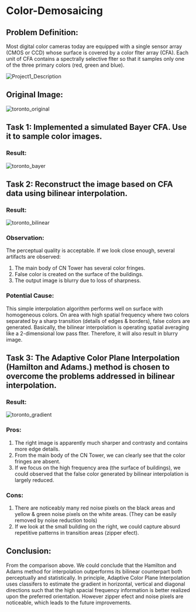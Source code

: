 # Color-Demosaicing
## Problem Definition:
Most digital color cameras today are equipped with a single sensor array (CMOS
or CCD) whose surface is covered by a color flter array (CFA). Each unit of
CFA contains a spectrally selective flter so that it samples only one of the three
primary colors (red, green and blue).

![Project1_Description](https://user-images.githubusercontent.com/29167705/63467938-98a7fb80-c434-11e9-9df7-3ba91d57a198.jpg)

## Original Image:

![toronto_original](https://user-images.githubusercontent.com/29167705/63468113-08b68180-c435-11e9-8185-71fb2ffb1fbe.png)

## Task 1: Implemented a simulated Bayer CFA. Use it to sample color images.

### Result:

![toronto_bayer](https://user-images.githubusercontent.com/29167705/63468130-18ce6100-c435-11e9-8098-e3fdfc0a3c72.png)

## Task 2: Reconstruct the image based on CFA data using bilinear interpolation.

### Result:
![toronto_bilinear](https://user-images.githubusercontent.com/29167705/63468202-43b8b500-c435-11e9-92f2-2a8682a3bb14.png)

### Observation:
The perceptual quality is acceptable. If we look close enough, several artifacts are
observed:
1) The main body of CN Tower has several color fringes.
2) False color is created on the surface of the buildings.
3) The output image is blurry due to loss of sharpness.
### Potential Cause:
This simple interpolation algorithm performs well on surface with homogeneous colors. On
area with high spatial frequency where two colors separated by a sharp transition (details
of edges & borders), false colors are generated. Basically, the bilinear interpolation is
operating spatial averaging like a 2-dimensional low pass flter. Therefore, it will also result
in blurry image.

## Task 3: The Adaptive Color Plane Interpolation (Hamilton and Adams.) method is chosen to overcome the problems addressed in bilinear interpolation.

### Result:
![toronto_gradient](https://user-images.githubusercontent.com/29167705/63468624-5c759a80-c436-11e9-8bb8-5e9fbcbc4f7a.png)

### Pros:
1) The right image is apparently much sharper and contrasty and contains more edge details.
2) From the main body of the CN Tower, we can clearly see that the color fringes are absent.
3) If we focus on the high frequency area (the surface of buildings), we could observed that the false color generated by bilinear interpolation is largely reduced.

### Cons:
1) There are noticeably many red noise pixels on the black areas and yellow & green noise pixels on the white areas. (They can be easily removed by noise reduction tools)
2) If we look at the small building on the right, we could capture absurd repetitive patterns in transition areas (zipper efect).


## Conclusion:
From the comparison above. We could conclude that the Hamilton and Adams method for interpolation outperforms its bilinear counterpart both perceptually and statistically. In principle, Adaptive Color Plane Interpolation uses classifers to estimate the gradient in
horizontal, vertical and diagonal directions such that the high spacial frequency information is better realized upon the preferred orientation. However zipper efect and noise pixels are noticeable, which leads to the future improvements.
